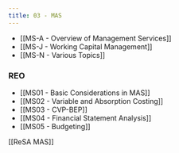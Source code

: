 ```yaml
---
title: 03 - MAS
---
```


- [[MS-A - Overview of Management Services]]
- [[MS-J - Working Capital Management]]
- [[MS-N - Various Topics]]

### REO
- [[MS01 - Basic Considerations in MAS]]
- [[MS02 - Variable and Absorption Costing]]
- [[MS03 - CVP-BEP]]
- [[MS04 - Financial Statement Analysis]]
- [[MS05 - Budgeting]]



[[ReSA MAS]]

